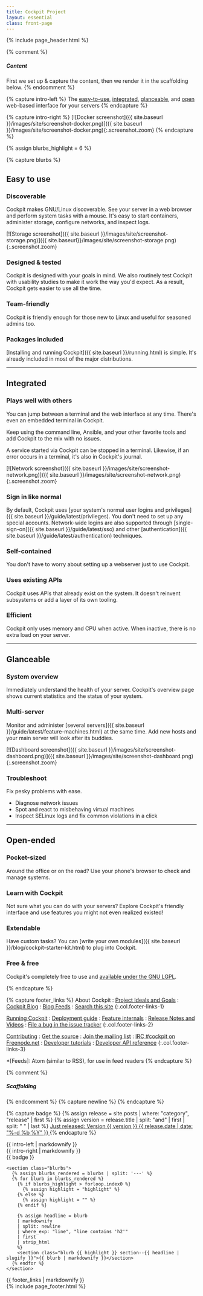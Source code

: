 ```yaml
---
title: Cockpit Project
layout: essential
class: front-page
---
```

{% include page_header.html %}

{% comment %}
##### Content #####
First we set up & capture the content, then we render it in the scaffolding below.
{% endcomment %}


{% capture intro-left %}
The [easy-to-use](#easy-to-use),
[integrated](#integrated),
[glanceable](#glanceable),
and [open](#open-ended)
web-based interface for your servers
{% endcapture %}

{% capture intro-right %}
[![Docker screenshot]({{ site.baseurl }}/images/site/screenshot-docker.png)]({{ site.baseurl }}/images/site/screenshot-docker.png){:.screenshot.zoom}
{% endcapture %}


{% assign blurbs_highlight = 6 %}

{% capture blurbs %}

## Easy to use

### Discoverable
Cockpit makes GNU/Linux discoverable. See your server in a web browser and perform system tasks with a mouse. It's easy to start containers, administer storage, configure networks, and inspect logs.

[![Storage screenshot]({{ site.baseurl }}/images/site/screenshot-storage.png)]({{ site.baseurl}}/images/site/screenshot-storage.png)
{:.screenshot.zoom}

### Designed & tested
Cockpit is designed with your goals in mind. We also routinely test Cockpit with usability studies to make it work the way you'd expect. As a result, Cockpit gets easier to use all the time.

### Team-friendly
Cockpit is friendly enough for those new to Linux and useful for seasoned admins too.

### Packages included
[Installing and running Cockpit]({{ site.baseurl }}/running.html) is simple. It's already included in most of the major distributions.

---

## Integrated

### Plays well with others
You can jump between a terminal and the web interface at any time. There's even an embedded terminal in Cockpit.

Keep using the command line, Ansible, and your other favorite tools and add Cockpit to the mix with no issues.

A service started via Cockpit can be stopped in a terminal. Likewise, if an error occurs in a terminal, it's also in Cockpit's journal.

[![Network screenshot]({{ site.baseurl }}/images/site/screenshot-network.png)]({{ site.baseurl }}/images/site/screenshot-network.png)
{:.screenshot.zoom}

### Sign in like normal
By default, Cockpit uses [your system's normal user logins and privileges]({{ site.baseurl }}/guide/latest/privileges). You don't need to set up any special accounts. Network-wide logins are also supported through [single-sign-on]({{ site.baseurl }}/guide/latest/sso) and other [authentication]({{ site.baseurl }}/guide/latest/authentication) techniques.

### Self-contained
You don't have to worry about setting up a webserver just to use Cockpit.

### Uses existing APIs
Cockpit uses APIs that already exist on the system. It doesn't reinvent subsystems or add a layer of its own tooling.

### Efficient

Cockpit only uses memory and CPU when active. When inactive, there is no extra load on your server.

---

## Glanceable

### System overview
Immediately understand the health of your server. Cockpit's overview page shows current statistics and the status of your system.

### Multi-server
Monitor and administer [several servers]({{ site.baseurl }}/guide/latest/feature-machines.html) at the same time. Add new hosts and your main server will look after its buddies.

[![Dashboard screenshot]({{ site.baseurl }}/images/site/screenshot-dashboard.png)]({{ site.baseurl }}/images/site/screenshot-dashboard.png)
{:.screenshot.zoom}

### Troubleshoot
Fix pesky problems with ease.

- Diagnose network issues
- Spot and react to misbehaving virtual machines
- Inspect SELinux logs and fix common violations in a click

---

## Open-ended

### Pocket-sized
Around the office or on the road? Use your phone's browser to check and manage systems.

### Learn with Cockpit
Not sure what you can do with your servers? Explore Cockpit's friendly interface and use features you might not even realized existed!

### Extendable
Have custom tasks? You can [write your own modules]({{ site.baseurl }}/blog/cockpit-starter-kit.html) to plug into Cockpit.

### Free & free
Cockpit's completely free to use and [available under the GNU LGPL](https://github.com/cockpit-project/cockpit/blob/master/COPYING).

{% endcapture %}


{% capture footer_links %}
About Cockpit
: [Project Ideals and Goals](ideals.html)
: [Cockpit Blog](blog)
: [Blog Feeds](blog/feeds/)
: [Search this site](search.html)
{:.col.footer-links-1}

[Running Cockpit](running.html)
: [Deployment guide](guide/latest/guide.html)
: [Feature internals](guide/latest/features.html)
: [Release Notes and Videos](blog/category/release.html)
: [File a bug in the issue tracker](https://github.com/cockpit-project/cockpit/issues)
{:.col.footer-links-2}

[Contributing](https://github.com/cockpit-project/cockpit/wiki/Contributing)
: [Get the source](https://github.com/cockpit-project/cockpit)
: [Join the mailing list](https://lists.fedorahosted.org/archives/list/cockpit-devel@lists.fedorahosted.org/)
: [IRC #cockpit on Freenode.net](irc://irc.freenode.net:6667/cockpit)
: [Developer tutorials](blog/category/tutorial.html)
: [Developer API reference](guide/latest/development.html)
{:.col.footer-links-3}

*[Feeds]: Atom (similar to RSS), for use in feed readers
{% endcapture %}


{% comment %}
##### Scaffolding #####
{% endcomment %}
{% capture newline %}
{% endcapture %}

{% capture badge %}
{% assign release = site.posts | where: "category", "release" | first %}
{% assign version = release.title | split: "and" | first | split: " " | last %}
<a href="{{ site.baseurl }}{{ release.url }}" title="{{ release.summary }}">
  <span class="badge-new">Just released:</span>
  <span class="badge-version">Version {{ version }}</span>
  <span class="badge-date">{{ release.date | date: "%-d %b %Y" }}</span>
</a>
{% endcapture %}

<div class="intro-background"></div>

<section class="intro">
  <div class="wrapper"><div class="grid-center-noBottom lede">
    <div class="side-left col-7_md-11-middle">{{ intro-left  | markdownify }}</div>
    <div class="side-right col-5_md-11-bottom"><div class="intro-image">{{ intro-right | markdownify }}</div></div>
  </div></div>
</section>

<div id="page-wrap" class="page-content" role="main">
  <section class="wrapper">
    <div class="badge">{{ badge }}</div>

    <section class="blurbs">
      {% assign blurbs_rendered = blurbs | split: '---' %}
      {% for blurb in blurbs_rendered %}
        {% if blurbs_highlight > forloop.index0 %}
          {% assign highlight = "highlight" %}
        {% else %}
          {% assign highlight = "" %}
        {% endif %}

        {% assign headline = blurb
        | markdownify
        | split: newline
        | where_exp: "line", "line contains 'h2'"
        | first
        | strip_html
        %}
        <section class="blurb {{ highlight }} section--{{ headline | slugify }}">{{ blurb | markdownify }}</section>
      {% endfor %}
    </section>
  </section>
</div>

<footer class="footerlinks">
  <div class="wrapper"><div class="grid-wrap-3_md-2_xs-1">
    {{ footer_links | markdownify }}
  </div></div>
</footer>
{% include page_footer.html %}

<script>
<!--
$(function(){
  $(document).on('click', 'a.screenshot.zoom, .screenshot.zoom a', function(ev){
    desc = $('img', this).attr('alt');
    code = $('<div id="imagePreview" class="image-container zoom-out"><img src="' + this.href + '" alt="' + desc + '"><p>' + desc + "<\/p><\/div>");
    $('body').append(code);
    ev.preventDefault();
  }).on('click', '#imagePreview', function(ev){
    $(this).fadeOut(200, function(){
      $(this).remove();
    });
  });
});
//-->
</script>
